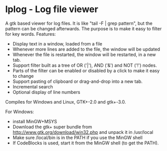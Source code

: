 lplog - Log file viewer
=======================

A gtk based viewer for log files.
It is like "tail -F | grep pattern", but the pattern can be changed afterwards.
The purpose is to make it easy to filter for key words.
Features:
* Display text in a window, loaded from a file
* Whenever more lines are added to the file, the window will be updated
* Whenever the file is restarted, the window will be restarted, in a new tab.
* Support filter built as a tree of OR ('|'), AND ('&') and NOT ('!') nodes.
* Parts of the filter can be enabled or disabled by a click to make it easy to change
* Support pasting of clipboard or drag-and-drop into a new tab.
* Incremental search
* Optional display of line numbers

Compiles for Windows and Linux, GTK+-2.0 and gtk+-3.0.

For Windows:
* install MinGW+MSYS
* Download the gtk+ super bundle from http://www.gtk.org/download/win32.php and unpack it in /usr/local
* Make sure /local/bin is in the PATH if you use the MinGW shell
* If CodeBlocks is used, start it from the MinGW shell (to get the PATH).
